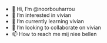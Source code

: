 - 👋 Hi, I’m @noorbouharrou
- 👀 I’m interested in vivian
- 🌱 I’m currently learning vivian
- 💞️ I’m looking to collaborate on vivian
- 📫 How to reach me mij niee bellen

<!---
noorbouharrou/noorbouharrou is a ✨ special ✨ repository because its `README.md` (this file) appears on your GitHub profile.
You can click the Preview link to take a look at your changes.
--->
